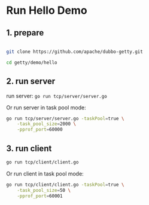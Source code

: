 # Run Hello Demo

## 1. prepare
```bash

git clone https://github.com/apache/dubbo-getty.git

cd getty/demo/hello
```

## 2. run server

run server:
`go run tcp/server/server.go`

Or run server in task pool mode:
```bash
go run tcp/server/server.go -taskPool=true \
    -task_pool_size=2000 \
    -pprof_port=60000
```

## 3. run client

```bash
go run tcp/client/client.go
```

Or run client in task pool mode:
```bash
go run tcp/client/client.go -taskPool=true \
    -task_pool_size=50 \
    -pprof_port=60001
```

